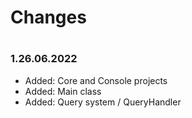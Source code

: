 # Changes
#

### 1.26.06.2022
- Added: Core and Console projects
- Added: Main class
- Added: Query system / QueryHandler